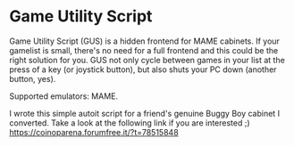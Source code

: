 # Game Utility Script
Game Utility Script (GUS) is a hidden frontend for MAME cabinets. 
If your gamelist is small, there's no need for a full frontend and this could be the right solution for you.
GUS not only cycle between games in your list at the press of a key (or joystick button), but also shuts your PC down (another button, yes).

Supported emulators: MAME.

I wrote this simple autoit script for a friend's genuine Buggy Boy cabinet I converted. Take a look at the following link if you are interested ;)
https://coinoparena.forumfree.it/?t=78515848
